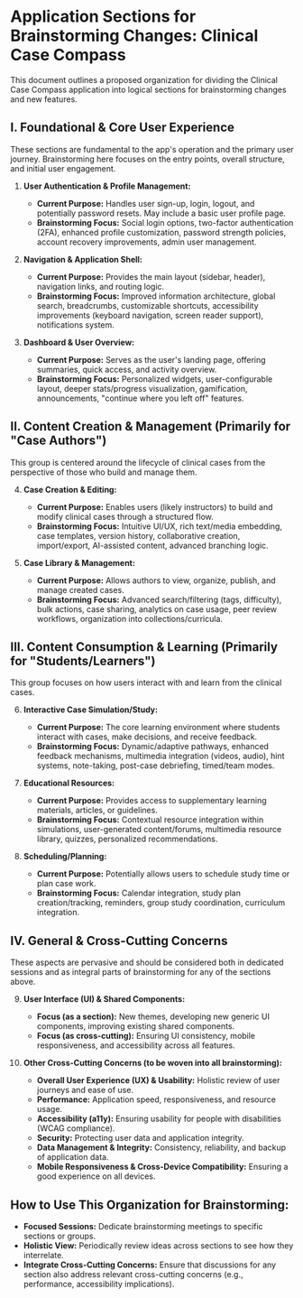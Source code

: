 # Application Sections for Brainstorming Changes: Clinical Case Compass

This document outlines a proposed organization for dividing the Clinical Case Compass application into logical sections for brainstorming changes and new features.

## I. Foundational & Core User Experience
These sections are fundamental to the app's operation and the primary user journey. Brainstorming here focuses on the entry points, overall structure, and initial user engagement.

1.  **User Authentication & Profile Management:**
    *   **Current Purpose:** Handles user sign-up, login, logout, and potentially password resets. May include a basic user profile page.
    *   **Brainstorming Focus:** Social login options, two-factor authentication (2FA), enhanced profile customization, password strength policies, account recovery improvements, admin user management.

2.  **Navigation & Application Shell:**
    *   **Current Purpose:** Provides the main layout (sidebar, header), navigation links, and routing logic.
    *   **Brainstorming Focus:** Improved information architecture, global search, breadcrumbs, customizable shortcuts, accessibility improvements (keyboard navigation, screen reader support), notifications system.

3.  **Dashboard & User Overview:**
    *   **Current Purpose:** Serves as the user's landing page, offering summaries, quick access, and activity overview.
    *   **Brainstorming Focus:** Personalized widgets, user-configurable layout, deeper stats/progress visualization, gamification, announcements, "continue where you left off" features.

## II. Content Creation & Management (Primarily for "Case Authors")
This group is centered around the lifecycle of clinical cases from the perspective of those who build and manage them.

4.  **Case Creation & Editing:**
    *   **Current Purpose:** Enables users (likely instructors) to build and modify clinical cases through a structured flow.
    *   **Brainstorming Focus:** Intuitive UI/UX, rich text/media embedding, case templates, version history, collaborative creation, import/export, AI-assisted content, advanced branching logic.

5.  **Case Library & Management:**
    *   **Current Purpose:** Allows authors to view, organize, publish, and manage created cases.
    *   **Brainstorming Focus:** Advanced search/filtering (tags, difficulty), bulk actions, case sharing, analytics on case usage, peer review workflows, organization into collections/curricula.

## III. Content Consumption & Learning (Primarily for "Students/Learners")
This group focuses on how users interact with and learn from the clinical cases.

6.  **Interactive Case Simulation/Study:**
    *   **Current Purpose:** The core learning environment where students interact with cases, make decisions, and receive feedback.
    *   **Brainstorming Focus:** Dynamic/adaptive pathways, enhanced feedback mechanisms, multimedia integration (videos, audio), hint systems, note-taking, post-case debriefing, timed/team modes.

7.  **Educational Resources:**
    *   **Current Purpose:** Provides access to supplementary learning materials, articles, or guidelines.
    *   **Brainstorming Focus:** Contextual resource integration within simulations, user-generated content/forums, multimedia resource library, quizzes, personalized recommendations.

8.  **Scheduling/Planning:**
    *   **Current Purpose:** Potentially allows users to schedule study time or plan case work.
    *   **Brainstorming Focus:** Calendar integration, study plan creation/tracking, reminders, group study coordination, curriculum integration.

## IV. General & Cross-Cutting Concerns
These aspects are pervasive and should be considered both in dedicated sessions and as integral parts of brainstorming for any of the sections above.

9.  **User Interface (UI) & Shared Components:**
    *   **Focus (as a section):** New themes, developing new generic UI components, improving existing shared components.
    *   **Focus (as cross-cutting):** Ensuring UI consistency, mobile responsiveness, and accessibility across all features.

10. **Other Cross-Cutting Concerns (to be woven into all brainstorming):**
    *   **Overall User Experience (UX) & Usability:** Holistic review of user journeys and ease of use.
    *   **Performance:** Application speed, responsiveness, and resource usage.
    *   **Accessibility (a11y):** Ensuring usability for people with disabilities (WCAG compliance).
    *   **Security:** Protecting user data and application integrity.
    *   **Data Management & Integrity:** Consistency, reliability, and backup of application data.
    *   **Mobile Responsiveness & Cross-Device Compatibility:** Ensuring a good experience on all devices.

## How to Use This Organization for Brainstorming:

*   **Focused Sessions:** Dedicate brainstorming meetings to specific sections or groups.
*   **Holistic View:** Periodically review ideas across sections to see how they interrelate.
*   **Integrate Cross-Cutting Concerns:** Ensure that discussions for any section also address relevant cross-cutting concerns (e.g., performance, accessibility implications).
